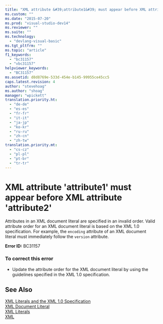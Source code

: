 ```yaml
---
title: "XML attribute &#39;attribute1&#39; must appear before XML attribute &#39;attribute2&#39; | Microsoft Docs"
ms.custom: ""
ms.date: "2015-07-20"
ms.prod: "visual-studio-dev14"
ms.reviewer: ""
ms.suite: ""
ms.technology: 
  - "devlang-visual-basic"
ms.tgt_pltfrm: ""
ms.topic: "article"
f1_keywords: 
  - "bc31157"
  - "vbc31157"
helpviewer_keywords: 
  - "BC31157"
ms.assetid: d8d8769e-533d-454e-b145-99955ce45cc5
caps.latest.revision: 4
author: "stevehoag"
ms.author: "shoag"
manager: "wpickett"
translation.priority.ht: 
  - "de-de"
  - "es-es"
  - "fr-fr"
  - "it-it"
  - "ja-jp"
  - "ko-kr"
  - "ru-ru"
  - "zh-cn"
  - "zh-tw"
translation.priority.mt: 
  - "cs-cz"
  - "pl-pl"
  - "pt-br"
  - "tr-tr"
---
```

# XML attribute &#39;attribute1&#39; must appear before XML attribute &#39;attribute2&#39;
Attributes in an XML document literal are specified in an invalid order. Valid attribute order for an XML document literal is based on the XML 1.0 specification. For example, the `encoding` attribute of an XML document literal must immediately follow the `version` attribute.  
  
 **Error ID:** BC31157  
  
### To correct this error  
  
-   Update the attribute order for the XML document literal by using the guidelines specified in the XML 1.0 specification.  
  
## See Also  
 [XML Literals and the XML 1.0 Specification](/dotnet/visual-basic/programming-guide/language-features/xml/xml-literals-and-the-xml-1-0-specification)   
 [XML Document Literal](/dotnet/visual-basic/language-reference/xml-literals/xml-document-literal)   
 [XML Literals](/dotnet/visual-basic/language-reference/xml-literals/index)   
 [XML](/dotnet/visual-basic/programming-guide/language-features/xml/index)